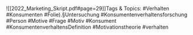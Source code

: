 
![[2022_Marketing_Skript.pdf#page=29]]Tags & Topics:
   #Verhalten
   #Konsumenten
   #Folie).§Untersuchung
   #Konsumentenverhaltensforschung
   #Person
   #Motive
   #Frage
   #Motiv
   #Konsument
   #KonsumentenverhaltensDefinition
   #Motivationstheorie
   #verhalten